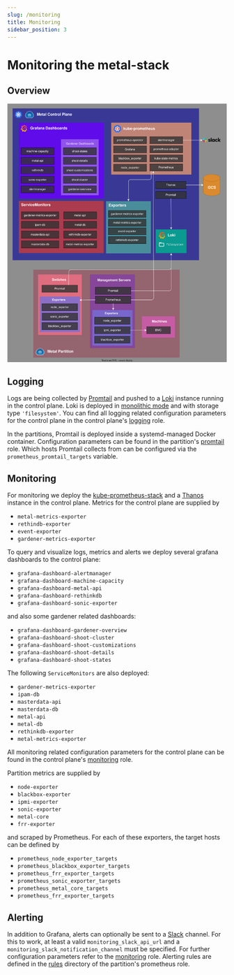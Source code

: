 ```yaml
---
slug: /monitoring
title: Monitoring
sidebar_position: 3
---
```


# Monitoring the metal-stack

## Overview

![Monitoring Stack](./assets/monitoring-stack.svg)

## Logging

Logs are being collected by
[Promtail](https://grafana.com/docs/loki/latest/send-data/promtail/) and pushed
to a [Loki](https://grafana.com/docs/loki/latest/) instance running in the
control plane. Loki is deployed in
[monolithic mode](https://grafana.com/docs/loki/latest/setup/install/helm/install-monolithic/)
and with storage type `'filesystem'`. You can find all logging related
configuration parameters for the control plane in the control plane's
[logging](https://github.com/metal-stack/metal-roles/blob/master/control-plane/roles/logging/README.md)
role.

In the partitions, Promtail is deployed inside a systemd-managed Docker
container. Configuration parameters can be found in the partition's
[promtail](https://github.com/metal-stack/metal-roles/blob/master/partition/roles/promtail/README.md)
role. Which hosts Promtail collects from can be configured via the
`prometheus_promtail_targets` variable.

## Monitoring

For monitoring we deploy the
[kube-prometheus-stack](https://github.com/prometheus-operator/kube-prometheus)
and a [Thanos](https://thanos.io/tip/thanos/getting-started.md/) instance in the
control plane. Metrics for the control plane are supplied by

- `metal-metrics-exporter`
- `rethindb-exporter`
- `event-exporter`
- `gardener-metrics-exporter`

To query and visualize logs, metrics and alerts we deploy several grafana
dashboards to the control plane:

- `grafana-dashboard-alertmanager`
- `grafana-dashboard-machine-capacity`
- `grafana-dashboard-metal-api`
- `grafana-dashboard-rethinkdb`
- `grafana-dashboard-sonic-exporter`

and also some gardener related dashboards:

- `grafana-dashboard-gardener-overview`
- `grafana-dashboard-shoot-cluster`
- `grafana-dashboard-shoot-customizations`
- `grafana-dashboard-shoot-details`
- `grafana-dashboard-shoot-states`

The following `ServiceMonitors` are also deployed:

- `gardener-metrics-exporter`
- `ipam-db`
- `masterdata-api`
- `masterdata-db`
- `metal-api`
- `metal-db`
- `rethinkdb-exporter`
- `metal-metrics-exporter`

All monitoring related configuration parameters for the control plane can be
found in the control plane's
[monitoring](https://github.com/metal-stack/metal-roles/blob/master/control-plane/roles/monitoring/README.md)
role.

Partition metrics are supplied by

- `node-exporter`
- `blackbox-exporter`
- `ipmi-exporter`
- `sonic-exporter`
- `metal-core`
- `frr-exporter`

and scraped by Prometheus. For each of these exporters, the target hosts can be
defined by

- `prometheus_node_exporter_targets`
- `prometheus_blackbox_exporter_targets`
- `prometheus_frr_exporter_targets`
- `prometheus_sonic_exporter_targets`
- `prometheus_metal_core_targets`
- `prometheus_frr_exporter_targets`

## Alerting

In addition to Grafana, alerts can optionally be sent to a
[Slack](https://slack.com/) channel. For this to work, at least a valid
`monitoring_slack_api_url` and a `monitoring_slack_notification_channel` must be
specified. For further configuration parameters refer to the
[monitoring](https://github.com/metal-stack/metal-roles/tree/master/control-plane/roles/monitoring)
role. Alerting rules are defined in the
[rules](https://github.com/metal-stack/metal-roles/tree/master/partition/roles/monitoring/prometheus/files/rules)
directory of the partition's prometheus role.
